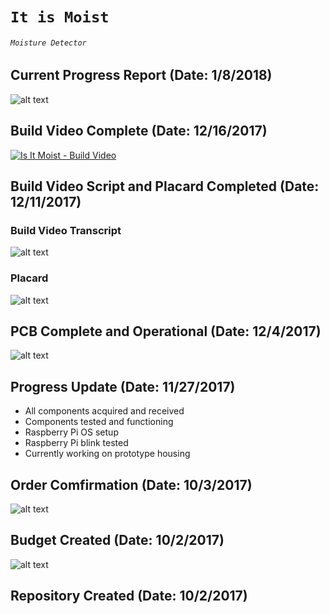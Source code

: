 # `It is Moist`
###### `Moisture Detector`

## Current Progress Report (Date: 1/8/2018)
![alt text](https://github.com/V-Socrates/It-is-Moist/blob/master/Documentation/IMAGES/Progress%20Report.jpg)

## Build Video Complete (Date: 12/16/2017)
[![Is It Moist - Build Video](http://img.youtube.com/vi/04oMf6sRMBU/0.jpg)](https://www.youtube.com/watch?v=04oMf6sRMBU "Is It Moist - Build Video")

## Build Video Script and Placard Completed (Date: 12/11/2017)

### Build Video Transcript
![alt text](https://github.com/V-Socrates/It-is-Moist/blob/master/Documentation/IMAGES/Is-It-Moist%20Build%20Video%20Transcript.jpg)

### Placard
![alt text](https://github.com/V-Socrates/It-is-Moist/blob/master/Documentation/IMAGES/Placard.jpg)

## PCB Complete and Operational (Date: 12/4/2017)
![alt text](https://raw.githubusercontent.com/V-Socrates/It-is-Moist/master/Documentation/IMAGES/PCB_operation.jpg)


## Progress Update (Date: 11/27/2017)
- All components acquired and received
- Components tested and functioning
- Raspberry Pi OS setup
- Raspberry Pi blink tested
- Currently working on prototype housing

## Order Comfirmation (Date: 10/3/2017)
![alt text](https://raw.githubusercontent.com/V-Socrates/It-is-Moist/master/Documentation/IMAGES/Order%20Details.jpg)

## Budget Created (Date: 10/2/2017)
![alt text](https://raw.githubusercontent.com/V-Socrates/It-is-Moist/master/Documentation/IMAGES/Budget.jpg)

## Repository Created (Date: 10/2/2017)
